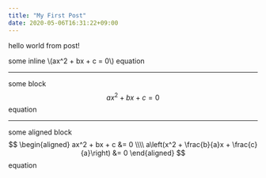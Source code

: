 ```yaml
---
title: "My First Post"
date: 2020-05-06T16:31:22+09:00
---
```


hello world from post!

some inline \\(ax^2 + bx + c = 0\\) equation

---

some block
$$
ax^2 + bx + c = 0
$$
equation

---

some aligned block
$$
\begin{aligned}
ax^2 + bx + c &= 0 \\\\
a\left(x^2 + \frac{b}{a}x + \frac{c}{a}\right) &= 0
\end{aligned}
$$
equation
